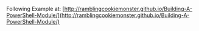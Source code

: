 Following Example at: [http://ramblingcookiemonster.github.io/Building-A-PowerShell-Module/](http://ramblingcookiemonster.github.io/Building-A-PowerShell-Module/)
